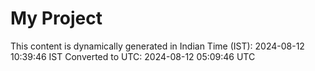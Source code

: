 # My Project

This content is dynamically generated in Indian Time (IST): 2024-08-12 10:39:46 IST
Converted to UTC: 2024-08-12 05:09:46 UTC
